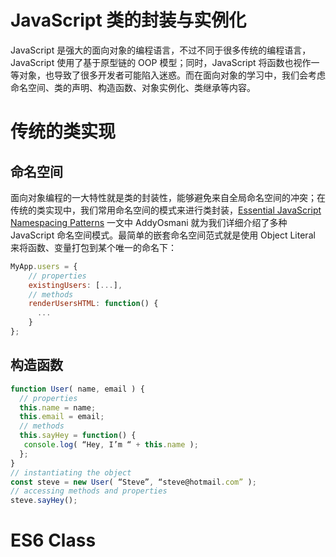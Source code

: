 # JavaScript 类的封装与实例化

JavaScript 是强大的面向对象的编程语言，不过不同于很多传统的编程语言，JavaScript 使用了基于原型链的 OOP 模型；同时，JavaScript 将函数也视作一等对象，也导致了很多开发者可能陷入迷惑。而在面向对象的学习中，我们会考虑命名空间、类的声明、构造函数、对象实例化、类继承等内容。

# 传统的类实现

## 命名空间

面向对象编程的一大特性就是类的封装性，能够避免来自全局命名空间的冲突；在传统的类实现中，我们常用命名空间的模式来进行类封装，[Essential JavaScript Namespacing Patterns](https://addyosmani.com/blog/essential-js-namespacing/#beginners) 一文中 AddyOsmani 就为我们详细介绍了多种 JavaScript 命名空间模式。最简单的嵌套命名空间范式就是使用 Object Literal 来将函数、变量打包到某个唯一的命名下：

```js
MyApp.users = {
    // properties
    existingUsers: [...],
    // methods
    renderUsersHTML: function() {
      ...
    }
};
```

## 构造函数

```js
function User( name, email ) {
  // properties
  this.name = name;
  this.email = email;
  // methods
  this.sayHey = function() {
   console.log( “Hey, I’m “ + this.name );
  };
}
// instantiating the object
const steve = new User( “Steve”, “steve@hotmail.com” );
// accessing methods and properties
steve.sayHey();
```

# ES6 Class
